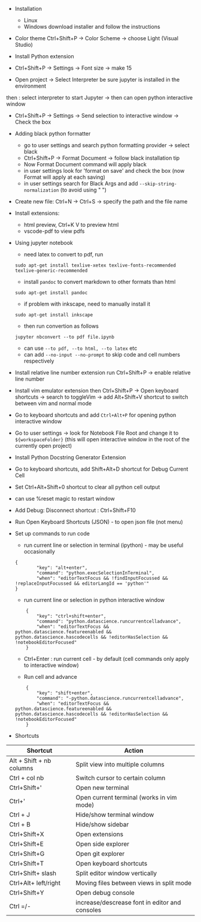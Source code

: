 * Installation
  * Linux
  * Windows
  download installer and follow the instructions
  
  
* Color theme
 Ctrl+Shift+P -> Color Scheme -> choose Light (Visual Studio)
 
* Install Python extension
 
* Ctrl+Shift+P -> Settings -> Font size -> make 15
 
* Open project -> Select Interpreter
 be sure jupyter is installed in the environment
 
then : select interpreter to start Jupyter -> then can open python interactive window

* Ctrl+Shift+P -> Settings -> Send selection to interactive window -> Check the box
 
 
* Adding black python formatter
    - go to user settings and search python formatting provider -> select black
    - Ctrl+Shift+P -> Format Document -> follow black installation tip
    - Now Format Document command will apply black
    - in user settings look for 'format on save' and check the box (now Format will apply at each saving)
    - in user settings search for Black Args and add ```--skip-string-normalization``` (to avoid using " ")
    
* Create new file: Ctrl+N -> Ctrl+S -> specify the path and the file name

* Install extensions:
  - html preview, Ctrl+K V to preview html
  - vscode-pdf to view pdfs
 
 
* Using jupyter notebook
  - need latex to convert to pdf, run 
  
  ```
  sudo apt-get install texlive-xetex texlive-fonts-recommended texlive-generic-recommended
  ```
  
  - install ```pandoc``` to convert markdown to other formats than html
  
  ```
  sudo apt-get install pandoc
  ```
  
  - if problem with inkscape, need to manually install it
  
  ```
  sudo apt-get install inkscape
  ```
  
  - then run convertion as follows
  
  ```
  jupyter nbconvert --to pdf file.ipynb
  ```
  
  - can use ``` --to pdf, --to html, --to latex ``` etc
  - can add ``` --no-input --no-prompt ``` to skip code and cell numbers respectively
  
  
 
 * Install relative line number extension
 run Ctrl+Shift+P -> enable relative line number
 
 * Install vim emulator extension
   then Ctrl+Shift+P -> Open keyboard shortcuts -> search to toggleVim -> add Alt+Shift+V shortcut 
   to switch between vim and normal mode
   
* Go to keyboard shortcuts and add ```Ctrl+Alt+P``` for opening python interactive window

* Go to user settings -> look for Notebook File Root and change it to ```${workspaceFolder}``` 
(this will open interactive window in the root of the currently open project)

* Install Python Docstring Generator Extension

* Go to keyboard shortcuts, add Shift+Alt+D shortcut for Debug Current Cell

* Set Ctrl+Alt+Shift+0 shortcut to clear all python cell output
* can use %reset magic to restart window


* Add Debug: Disconnect shortcut : Ctrl+Shift+F10

* Run Open Keyboard Shortcuts (JSON) - to open json file (not menu)

* Set up commands to run code

  - run current line or selection in terminal (ipython) - may be useful occasionally

  ```
  {
          "key": "alt+enter",
          "command": "python.execSelectionInTerminal",
          "when": "editorTextFocus && !findInputFocussed &&  !replaceInputFocussed && editorLangId == 'python'"
  }
  ```

  - run current line or selection in python interactive window

  ```
      {
          "key": "ctrl+shift+enter",
          "command": "python.datascience.runcurrentcelladvance",
          "when": "editorTextFocus && python.datascience.featureenabled && python.datascience.hascodecells && !editorHasSelection && !notebookEditorFocused"
      }
  ```

  - Ctrl+Enter : run current cell  - by default (cell commands only apply to interactive window)

  - Run cell and advance

  ```
      {
          "key": "shift+enter",
          "command": "-python.datascience.runcurrentcelladvance",
          "when": "editorTextFocus && python.datascience.featureenabled && python.datascience.hascodecells && !editorHasSelection && !notebookEditorFocused"
      }
  ```
 
* Shortcuts
 
| Shortcut | Action |
| ------------ | ------------- |
| Alt + Shift + nb columns| Split view into multiple columns |
| Ctrl + col nb| Switch cursor to certain column |
| Ctrl+Shift+'| Open new terminal|
| Ctrl+'| Open current terminal (works in vim mode)|
| Ctrl + J| Hide/show terminal window|
| Ctrl + B| Hide/show sidebar|
|Ctrl+Shift+X| Open extensions|
|Ctrl+Shift+E| Open side explorer|
|Ctrl+Shift+G| Open git explorer|
|Ctrl+Shift+T| Open keyboard shortcuts|
|Ctrl+Shift+ slash| Split editor window vertically|
|Ctrl+Alt+ left/right| Moving files between views in split mode|
|Ctrl+Shift+Y| Open debug console|
|Ctrl =/-| increase/descrease font in editor and consoles|







